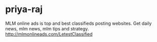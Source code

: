# priya-raj
MLM online ads is top and best classifieds posting websites. Get daily news, mlm news, mlm tips and strategy. 
http://mlmonlineads.com/LetestClassified
